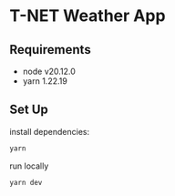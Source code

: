 # T-NET Weather App

## Requirements

- node v20.12.0
- yarn 1.22.19

## Set Up

install dependencies:

```bash
yarn
```

run locally

```bash
yarn dev
```
